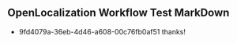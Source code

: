 ## OpenLocalization Workflow Test MarkDown
* 9fd4079a-36eb-4d46-a608-00c76fb0af51 thanks!

<!--HONumber=Aug16_HO3-->


